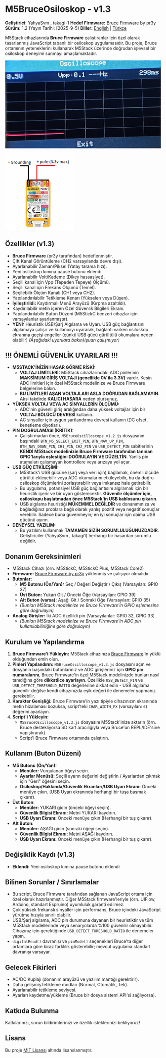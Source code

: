 # M5BruceOsiloskop - v1.3

**Geliştirici:** YahyaSvm , takagi-1
**Hedef Firmware:** [Bruce Firmware by pr3y](https://github.com/pr3y/Bruce)
**Sürüm:** 1.2 (Yayın Tarihi: [2025-9-5)
**Diller:** [English](./README.md) | [Türkçe](./README_tr.md)

M5Stack cihazlarında **Bruce Firmware** çalıştıranlar için özel olarak tasarlanmış JavaScript tabanlı bir osiloskop uygulamasıdır. Bu proje, Bruce ortamının yeteneklerini kullanarak M5Stack üzerinde doğrudan işlevsel bir osiloskop deneyimi sunmayı amaçlamaktadır.


![M5BruceOsiloskop Ekran Görüntüsü](./assets/screenshot_scope.png)

![How to use Screenshot](./assets/M5stack.png)

## Özellikler (v1.3)

*   **Bruce Firmware** (pr3y tarafından) hedeflenmiştir.
*   Çift Kanal Görüntüleme (CH2 varsayılanda devre dışı).
*   Ayarlanabilir Zaman/Piksel (Yatay tarama hızı).
*   Yeni osiloskop kımına pause butonu eklendi.
*   Ayarlanabilir Volt/Kademe (Dikey hassasiyet).
*   Seçili kanal için Vpp (Tepeden Tepeye) Ölçümü.
*   Seçili kanal için Frekans Ölçümü (Temel).
*   Seçilebilir Ölçüm Kanalı (CH1 veya CH2).
*   Yapılandırılabilir Tetikleme Kenarı (Yükselen veya Düşen).
*   **İyileştirildi:** Kaydırmalı Menü Arayüzü (Kırpma azaltıldı).
*   Kaydırılabilir metin içeren Özel Güvenlik Bilgileri Ekranı.
*   Yapılandırılabilir Buton Düzeni (M5StickC benzeri cihazlar için varsayılanlar ayarlanmıştır).
*   **YENİ:** Heuristik USB/Şarj Algılama ve Uyarı. USB güç bağlantısını algılamaya çalışır ve kullanıcıyı uyararak, bağlantı varken osiloskop ekranına geçişi engeller (çünkü USB gücü gürültülü okumalara neden olabilir) *(Aşağıdaki uyarılara bakın)(şuan çalışmıyor)*

## !!! ÖNEMLİ GÜVENLİK UYARILARI !!!

*   **M5STACK'İNİZİN HASAR GÖRME RİSKİ:**
    *   **VOLTAJ LİMİTLERİ:** M5Stack cihazlarındaki ADC pinlerinin **MAKSİMUM GİRİŞ VOLTAJI (genellikle 0V ila 3.3V)** vardır. Kesin ADC limitleri için özel M5Stack modelinize ve Bruce Firmware belgelerine bakın.
    *   **BU LİMİTLERİ AŞAN VOLTAJLARI ASLA DOĞRUDAN BAĞLAMAYIN.** Aksi takdirde **KALICI HASARA** neden olursunuz.
*   **YÜKSEK VOLTAJ VEYA AC SİNYALLERİN ÖLÇÜMÜ:**
    *   ADC'nin güvenli giriş aralığından daha yüksek voltajlar için bir **VOLTAJ BÖLÜCÜ DEVRESİ** kullanın.
    *   AC sinyaller için uygun şartlandırma devresi kullanın (DC ofset, kenetleme diyotları).
*   **PİN DOĞRULAMASI (KRİTİK):**
    *   Çalıştırmadan önce, `M5BruceOscilloscope_v1.2.js` dosyasının başındaki `BTN_M5_SELECT_EXIT_PIN`, `BTN_NAV_UP_PIN`, `BTN_NAV_DOWN_PIN`, `CH1_PIN`, `CH2_PIN` ve `USB_DETECT_PIN` sabitlerinin **KENDİ M5Stack modelinizin Bruce Firmware tarafından tanınan GPIO'larıyla eşleştiğini DOĞRULAYIN VE DÜZELTİN**. Yanlış pin atamaları çalışmayan kontrollere veya arızaya yol açar.
*   **USB GÜÇ ETKİLEŞİMİ:**
    *   M5Stack'i USB gücüne (şarj veya veri için) bağlamak, önemli ölçüde gürültü ekleyebilir veya ADC okumalarını etkileyebilir, bu da doğru osiloskop ölçümlerini zorlaştırabilir veya imkansız hale getirebilir.
    *   Bu uygulama, potansiyel USB güç bağlantısını algılamak için bir heuristik içerir ve bir uyarı gösterecektir. **Güvenilir ölçümler için, osiloskopu başlatmadan önce M5Stack'in USB kablosunu çıkarın.**
    *   USB algılama heuristiği **MÜKEMMEL DEĞİLDİR** ve donanımınıza ve bağladığınız problara bağlı olarak yanlış pozitif veya negatif sonuçlar verebilir. Sadece buna güvenmeyin; en iyi sonuçlar için daima USB gücünü ayırın.
*   **DENEYSEL YAZILIM:**
    *   Bu yazılımı kullanmak **TAMAMEN SİZİN SORUMLULUĞUNUZDADIR**. Geliştiriciler (YahyaSvm , takagi1) herhangi bir hasardan sorumlu değildir.

## Donanım Gereksinimleri

*   M5Stack Cihazı (örn. M5StickC, M5StickC Plus, M5Stack Core2)
*   **Firmware:** [Bruce Firmware by pr3y](https://github.com/pr3y/Bruce) yüklenmiş ve çalışıyor olmalıdır.
*   **Butonlar:**
    *   **M5 Butonu (Ön/Yan):** Seç / Değeri Değiştir / Çıkış (Varsayılan: GPIO 37)
    *   **Üst Buton:** Yukarı Git / Önceki Öğe (Varsayılan: GPIO 39)
    *   **Alt Buton (varsa):** Aşağı Git / Sonraki Öğe (Varsayılan: GPIO 35)
    *   *(Bunları M5Stack modelinize ve Bruce Firmware'in GPIO eşlemesine göre doğrulayın)*
*   **Analog Girişler:** İki ADC özellikli pin (Varsayılanlar: GPIO 32, GPIO 33)
    *   *(Bunları M5Stack modelinize ve Bruce Firmware'in ADC pin kullanılabilirliğine göre doğrulayın)*

## Kurulum ve Yapılandırma

1.  **Bruce Firmware'i Yükleyin:** M5Stack cihazınıza [Bruce Firmware](https://github.com/pr3y/Bruce)'in yüklü olduğundan emin olun.
2.  **Pinleri Yapılandırın:** `M5BruceOscilloscope_v1.3.js` dosyasını açın ve dosyanın başındaki butonlarınız ve ADC girişleriniz için **GPIO pin numaralarını**, Bruce Firmware'in özel M5Stack modelinizde bunları nasıl tanıdığına göre **dikkatlice ayarlayın**. Özellikle `USB_DETECT_PIN` ve `USB_DETECT_THRESHOLD_RATIO` değerlerine dikkat edin - USB algılama güvenilir değilse kendi cihazınızda eşik değeri ile denemeler yapmanız gerekebilir.
3.  **Karakter Genişliği:** Bruce Firmware'in yazı tipiyle cihazınızın ekranında metin hizalaması bozuksa, script'teki `CHAR_WIDTH_PX` (varsayılan: `6`) değerini ayarlayın.
4.  **Script'i Yükleyin:**
    *   `M5BruceOscilloscope_v1.3.js` dosyasını M5Stack'inize aktarın (örn. Bruce destekliyorsa SD kart aracılığıyla veya Bruce'un REPL/IDE'sine yapıştırarak).
    *   Script'i Bruce Firmware ortamında çalıştırın.

## Kullanım (Buton Düzeni)

*   **M5 Butonu (Ön/Yan):**
    *   **Menüler:** Vurgulanan öğeyi seçin.
    *   **Ayarlar Menüsü:** Seçili ayarın değerini değiştirin / Ayarlardan çıkmak için "Geri" öğesini seçin.
    *   **Osiloskop/Hakkında/Güvenlik Ekranları/USB Uyarı Ekranı:** Önceki menüye çıkın. (USB Uyarı ekranında herhangi bir tuşa basmak çıkarır).
*   **Üst Buton:**
    *   **Menüler:** YUKARI gidin (önceki öğeyi seçin).
    *   **Güvenlik Bilgisi Ekranı:** Metni YUKARI kaydırın.
    *   **USB Uyarı Ekranı:** Önceki menüye çıkın (Herhangi bir tuş çıkarır).
*   **Alt Buton:**
    *   **Menüler:** AŞAĞI gidin (sonraki öğeyi seçin).
    *   **Güvenlik Bilgisi Ekranı:** Metni AŞAĞI kaydırın.
    *   **USB Uyarı Ekranı:** Önceki menüye çıkın (Herhangi bir tuş çıkarır).

## Değişiklik Kaydı (v1.3)


*   **Eklendi:** Yeni osiloskop kımına pause butonu eklendi

## Bilinen Sorunlar / Sınırlamalar

*   Bu script, Bruce Firmware tarafından sağlanan JavaScript ortamı için özel olarak hazırlanmıştır. Diğer M5Stack firmware'leriyle (örn. UIFlow, Arduino, standart Espruino) uyumluluk garanti edilmez.
*   Çok yüksek frekanslı sinyaller için performans, Bruce içindeki JavaScript yürütme hızıyla sınırlı olabilir.
*   USB/Şarj algılama, ADC pin durumuna dayanan bir heuristiktir ve tüm M5Stack modellerinde veya senaryolarda %100 güvenilir olmayabilir. Cihazınız için gerektiğinde `USB_DETECT_THRESHOLD_RATIO` ile denemeler yapın.
*   `digitalRead()` davranışı ve `pinMode()` seçenekleri Bruce'ta diğer ortamlara göre biraz farklılık gösterebilir; mevcut uygulama standart davranışı varsayar.

## Gelecek Fikirleri

*   AC/DC Kuplajı (donanım arayüzü ve yazılım mantığı gerektirir).
*   Daha gelişmiş tetikleme modları (Normal, Otomatik, Tek).
*   Ayarlanabilir tetikleme seviyesi.
*   Ayarları kaydetme/yükleme (Bruce bir dosya sistemi API'si sağlıyorsa).

## Katkıda Bulunma

Katkılarınızı, sorun bildirimlerinizi ve özellik isteklerinizi bekliyoruz!

## Lisans

Bu proje [MIT Lisansı](./LICENSE) altında lisanslanmıştır.
